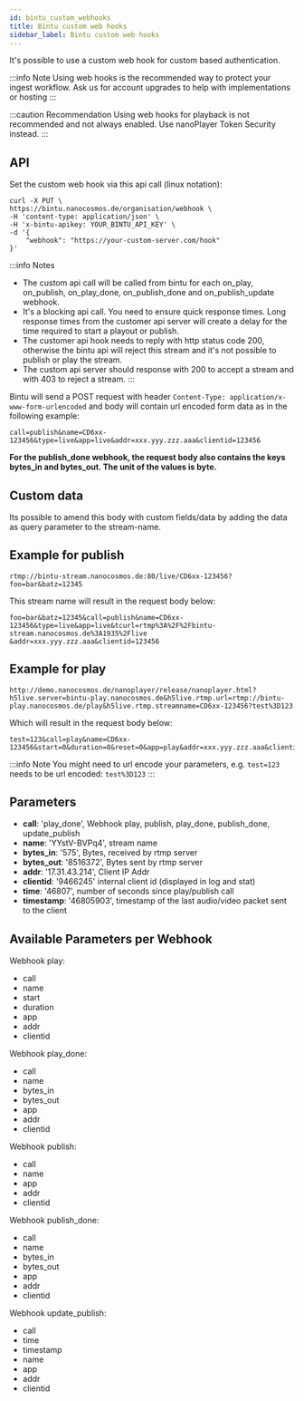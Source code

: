 ```yaml
---
id: bintu_custom_webhooks
title: Bintu custom web hooks
sidebar_label: Bintu custom web hooks
---
```


It's possible to use a custom web hook for custom based authentication. 


:::info Note
Using web hooks is the recommended way to protect your ingest workflow. Ask us for account upgrades to help with implementations or hosting
:::

:::caution Recommendation
Using web hooks for playback is not recommended and not always enabled. Use nanoPlayer Token Security instead.
:::

## API 

Set the custom web hook via this api call (linux notation): 

```shell
curl -X PUT \
https://bintu.nanocosmos.de/organisation/webhook \
-H 'content-type: application/json' \
-H 'x-bintu-apikey: YOUR_BINTU_API_KEY' \
-d '{
    "webhook": "https://your-custom-server.com/hook"
}'
```


:::info Notes
- The custom api call will be called from bintu for each on\_play, on\_publish, on\_play\_done, on\_publish\_done and on\_publish\_update webhook. 
- It's a blocking api call. You need to ensure quick response times. Long response times from the customer api server will create a delay for the time required to start a playout or publish. 
- The customer api hook needs to reply with http status code 200, otherwise the bintu api will reject this stream and it's not possible to publish or play the stream. 
- The custom api server should response with 200 to accept a stream and with 403 to reject a stream.
:::

Bintu will send a POST request with header `Content-Type: application/x-www-form-urlencoded` and body will contain url encoded form data as in the following example:

```shell
call=publish&name=CD6xx-123456&type=live&app=live&addr=xxx.yyy.zzz.aaa&clientid=123456
```

**For the publish\_done webhook, the request body also contains the keys bytes\_in and bytes\_out. The unit of the values is byte.**

## Custom data

Its possible to amend this body with custom fields/data by adding the data as query parameter to the stream-name.

## Example for publish

`rtmp://bintu-stream.nanocosmos.de:80/live/CD6xx-123456?foo=bar&batz=12345`

This stream name will result in the request body below:

```shell
foo=bar&batz=12345&call=publish&name=CD6xx-123456&type=live&app=live&tcurl=rtmp%3A%2F%2Fbintu-stream.nanocosmos.de%3A1935%2Flive
&addr=xxx.yyy.zzz.aaa&clientid=123456    
```    

## Example for play

`http://demo.nanocosmos.de/nanoplayer/release/nanoplayer.html?h5live.server=bintu-play.nanocosmos.de&h5live.rtmp.url=rtmp://bintu-play.nanocosmos.de/play&h5live.rtmp.streamname=CD6xx-123456?test%3D123`

Which will result in the request body below:

```shell
test=123&call=play&name=CD6xx-123456&start=0&duration=0&reset=0&app=play&addr=xxx.yyy.zzz.aaa&clientid=123456    
```    

:::info Note
You might need to url encode your parameters, e.g. `test=123` needs to be url encoded: `test%3D123`
:::

## Parameters

- **call**: 'play\_done',  Webhook play, publish, play\_done, publish\_done, update\_publish
- **name**: 'YYstV-BVPq4', stream name
- **bytes\_in**: '575', Bytes, received by rtmp server
- **bytes\_out**: '8516372', Bytes sent by rtmp server
- **addr**: '17.31.43.214', Client IP Addr
- **clientid**: '9466245' internal client id (displayed in log and stat)
- **time**: '46807', number of seconds since play/publish call
- **timestamp**: '46805903', timestamp of the last audio/video packet sent to the client

## Available Parameters per Webhook

Webhook play:

- call
- name
- start
- duration
- app
- addr
- clientid

Webhook play\_done:

- call
- name
- bytes\_in
- bytes\_out
- app
- addr
- clientid

Webhook publish:

- call
- name
- app
- addr
- clientid

Webhook publish\_done:

- call
- name
- bytes\_in
- bytes\_out
- app
- addr
- clientid

Webhook update\_publish:

- call
- time
- timestamp
- name
- app
- addr
- clientid

